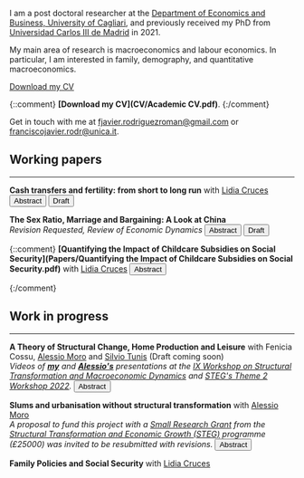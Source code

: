 I am a post doctoral researcher at the [Department of Economics and Business, University of Cagliari](https://www.unica.it/unica/en/dip_scienzeecoaziend.page), and previously received my PhD from [Universidad Carlos III de Madrid](http://economics.uc3m.es/) in 2021.

My main area of research is macroeconomics and labour economics. In particular, I am interested in family, demography, and quantitative macroeconomics.

<p><a href="/CV/Academic CV.pdf" target="_blank" rel="noopener noreferrer">Download my CV</a></p>

{::comment}
**[Download my CV](CV/Academic CV.pdf)**.
{:/comment}

Get in touch with me at [fjavier.rodriguezroman@gmail.com](mailto:fjavier.rodriguezroman@gmail.com) or [franciscojavier.rodr@unica.it](mailto:franciscojavier.rodr@unica.it).

## Working papers

---

**Cash transfers and fertility: from short to long run** with [Lidia Cruces](https://sites.google.com/view/lidiacruces/home?authuser=0)
<span class="brsmall"></span> 
<button class="abstract_button" onclick="ShowAndHide('abstractjmp')"><span class="text">Abstract</span></button>
<button class="draft_button" onclick=" window.open('Papers/Cash transfers and fertility from short to long run.pdf','_blank')"><span class="text">Draft</span></button>

<div ID="abstractjmp" STYLE="display:none"><p>Many developed countries are at risk of experiencing population decline due to low fertility rates, with potential adverse economic effects. As a response, governments are deploying family policies to increase the number of children. In this paper, we propose a dynamic life-cycle model of fertility and female labour force participation to assess their effectiveness. We use the short-run fertility effects of a cash transfer policy from Spain to calibrate its parameters. Using the calibrated model, we find that the impacts in the long run are half as large as in the short run. This is driven by differences in the responses of younger and older women at the time of implementation. The latter must react shortly after, as they cannot delay fertility much longer. The former anticipate their first birth. This generates additional births in the short run. We also study the effects of an alternative policy consisting of childcare subsidisation, and explore how the coexistence of temporary and permanent contracts in Spain, which have different earnings profiles, affects fertility and interacts with cash transfers, by raising the costs of career interruptions in crucial child-bearing years.</p></div>

**The Sex Ratio, Marriage and Bargaining: A Look at China**\
*Revision Requested, Review of Economic Dynamics* 
<span class="brsmall"></span> 
<button class="abstract_button" onclick="ShowAndHide('abstract1')"><span class="text">Abstract</span></button>
<button class="draft_button" onclick=" window.open('Papers/The Sex Ratio, Marriage and Bargaining A Look at China.pdf','_blank')"><span class="text">Draft</span></button>

<div ID="abstract1" STYLE="display:none"><p>I study married people's time allocation decisions under an unbalanced sex ratio, to answer whether bargaining between spouses should be accounted for (e.g. the collective model of the household) or not (unitary model). I document a substantial increase in the leisure ratio between married women and men in China from 1990 to 2010, calibrate a model of marriage, bargaining and marital sorting to the baseline year, and compare the predictions of a collective and unitary versions in 2010. In the former the leisure ratio does increase, but not in the latter. Via a decomposition exercise I find that the sex ratio accounts for about four hours of extra leisure per week for married women, driven by a decrease in paid work. The effect on married men is of the same magnitude and opposite sign. My results suggest that accounting for bargaining seems to be crucial to explain the sex-specific impact of changes that affect differently men and women.</p></div>
 
{::comment}
**[Quantifying the Impact of Childcare Subsidies on Social Security](Papers/Quantifying the Impact of Childcare Subsidies on Social Security.pdf)** with [Lidia Cruces](https://sites.google.com/view/lidiacruces/home?authuser=0)
<span class="brsmall"></span> 
<button class="abstract_button" onclick="ShowAndHide('abstract2')"><span class="text">Abstract</span></button>

<div ID="abstract2" STYLE="display:none"><p>Female labour force participation and fertility levels directly impact social security, especially when it relies on a pay-as-you-go scheme. In this paper, we quantify the impact of childcare subsidisation policies on a PAYG social security system. We build an overlapping generations model in which women decide how many children to have, the allocation of childcare time among different alternatives, and their labour force par-ticipation along the life cycle. We calibrate the model to Spanish data and use it to experiment with different childcare subsidisation policies. We find that childcare subsidies increase mother’s labour force participation and fertility minimally. Therefore, they have a negative effect on the present value of social security budget balance.</p></div>
{:/comment}

## Work in progress

---

**A Theory of Structural Change, Home Production and Leisure** with Fenicia Cossu, [Alessio Moro](http://www.alessiomoro.it/) and [Silvio Tunis](https://sites.google.com/view/silviotunis/home-page) (Draft coming soon) \
*Videos of **[my](https://www.youtube.com/watch?v=o87otn1SrIw&list=PLt9jC4Ylzr6AUG55BbfYYZTNjprOuHwrg&index=10)** and **[Alessio's](https://www.youtube.com/watch?v=vgT2PsYc23M&t=17814s)** presentations at the [IX Workshop on Structural Transformation and Macroeconomic Dynamics](https://steg.cepr.org/events/ix-workshop-structural-transformation-and-macroeconomic-dynamics) and [STEG's Theme 2 Workshop 2022](https://steg.cepr.org/events/theme-2-workshop-2022).*
<span class="brsmall"></span> 
<button class="abstract_button" onclick="ShowAndHide('abstract2')"><span class="text">Abstract</span></button>

<div ID="abstract2" STYLE="display:none"><p>Why agents consume more services relative to goods as income grows? We present a new theory of structural change which assumes that a representative household satisfies her final needs by means of home-production functions that use as inputs time and either goods or services purchased in the market. The relative purchase of goods and services thus depends, in addition to market prices, on the time requirement needed by each type of home production to satisfy the corresponding need. We calibrate the model to U.S. time series data and find that it can quantitatively account for structural transformation between goods and services, via both increasing relative price and quantity. Roughly half of structural change is accounted for by the fact that over time, the home activity employing services allows for a larger time saving with respect to the home activity employing goods. In addition, even if preferences are homothetic, the calibrated model generates an endogenous income effect, which makes a richer consumer display a larger consumption share of services, as observed in cross-sectional U.S. consumption data. This effect accounts for most of the remaining structural change generated by the model.</p></div>

**Slums and urbanisation without structural transformation** with [Alessio Moro](http://www.alessiomoro.it/)\
*A proposal to fund this project with a [Small Research Grant](https://steg.cepr.org/funding/small-phd-research-grants-srgs) from the [Structural Transformation and Economic Growth (STEG)](https://steg.cepr.org/) programme (£25000) was invited to be resubmitted with revisions.*
<span class="brsmall"></span> 
<button class="abstract_button" onclick="ShowAndHide('abstract3')"><span class="text">Abstract</span></button>

<div ID="abstract3" STYLE="display:none"><p>Urban population growth has occurred without much structural transformation in Sub-Saharan Africa: shares of employment in agriculture remain high, even in cities. Moreover, informal settlements or slums have emerged and persisted over time in the growing metropoles. This project aims to link these features of low-income country urbanisation with a dynamic spatial growth model. The expansion of the modern manufacturing and services sectors depends on the relative strength of two forces: urban congestion in the city core amplified by the slums (which is the only location in which modern economic activities may take place), and agglomeration economies created by the growing city. This framework has the potential to allow us to quantify the optimal urbanisation rate for low-income countries, and contribute to answer the question of whether they are urbanising too fast or not fast enough. </p></div>

**Family Policies and Social Security** with [Lidia Cruces](https://sites.google.com/view/lidiacruces/home?authuser=0)



